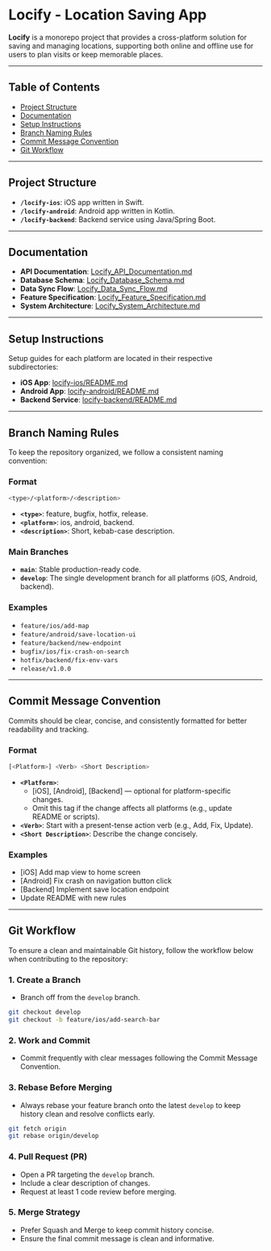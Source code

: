 # Locify - Location Saving App

**Locify** is a monorepo project that provides a cross-platform solution for saving and managing locations, supporting both online and offline use for users to plan visits or keep memorable places.

---

## Table of Contents
- [Project Structure](#project-structure)
- [Documentation](#documentation)
- [Setup Instructions](#setup-instructions)
- [Branch Naming Rules](#branch-naming-rules)
- [Commit Message Convention](#commit-message-convention)
- [Git Workflow](#git-workflow)

---

## Project Structure
- **`/locify-ios`**: iOS app written in Swift.
- **`/locify-android`**: Android app written in Kotlin.
- **`/locify-backend`**: Backend service using Java/Spring Boot.

---

## Documentation
- **API Documentation**: [Locify_API_Documentation.md](./docs/Locify_API_Documentation.md)
- **Database Schema**: [Locify_Database_Schema.md](./docs/Locify_Database_Schema.md)
- **Data Sync Flow**: [Locify_Data_Sync_Flow.md](./docs/Locify_Data_Sync_Flow.md)
- **Feature Specification**: [Locify_Feature_Specification.md](./docs/Locify_Feature_Specification.md)
- **System Architecture**: [Locify_System_Architecture.md](./docs/Locify_System_Architecture.md)

---

## Setup Instructions
Setup guides for each platform are located in their respective subdirectories:

- **iOS App**: [locify-ios/README.md](./locify-ios/README.md)
- **Android App**: [locify-android/README.md](./locify-android/README.md)
- **Backend Service**: [locify-backend/README.md](./locify-backend/README.md)

---

## Branch Naming Rules
To keep the repository organized, we follow a consistent naming convention:

### Format
```bash
<type>/<platform>/<description>
```

- **`<type>`**: feature, bugfix, hotfix, release.
- **`<platform>`**: ios, android, backend.
- **`<description>`**: Short, kebab-case description.

### Main Branches
- **`main`**: Stable production-ready code.
- **`develop`**: The single development branch for all platforms (iOS, Android, backend).

### Examples
- `feature/ios/add-map`
- `feature/android/save-location-ui`
- `feature/backend/new-endpoint`
- `bugfix/ios/fix-crash-on-search`
- `hotfix/backend/fix-env-vars`
- `release/v1.0.0`

---

## Commit Message Convention
Commits should be clear, concise, and consistently formatted for better readability and tracking.

### Format
```bash
[<Platform>] <Verb> <Short Description>
```

- **`<Platform>`**: 
  - [iOS], [Android], [Backend] — optional for platform-specific changes.
  - Omit this tag if the change affects all platforms (e.g., update README or scripts).
- **`<Verb>`**: Start with a present-tense action verb (e.g., Add, Fix, Update).
- **`<Short Description>`**: Describe the change concisely.

### Examples
- [iOS] Add map view to home screen
- [Android] Fix crash on navigation button click
- [Backend] Implement save location endpoint
- Update README with new rules

---

## Git Workflow
To ensure a clean and maintainable Git history, follow the workflow below when contributing to the repository:

### 1. Create a Branch
- Branch off from the `develop` branch.
```bash
git checkout develop
git checkout -b feature/ios/add-search-bar
```

### 2. Work and Commit
- Commit frequently with clear messages following the Commit Message Convention.

### 3. Rebase Before Merging
- Always rebase your feature branch onto the latest `develop` to keep history clean and resolve conflicts early.
```bash
git fetch origin
git rebase origin/develop
```

### 4. Pull Request (PR)
- Open a PR targeting the `develop` branch.
- Include a clear description of changes.
- Request at least 1 code review before merging.

### 5. Merge Strategy
- Prefer Squash and Merge to keep commit history concise.
- Ensure the final commit message is clean and informative.
